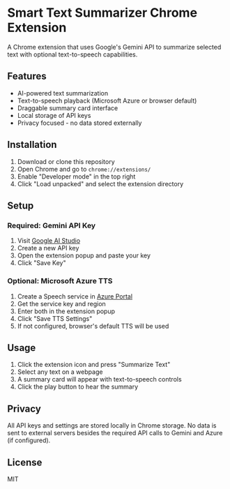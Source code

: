 # Smart Text Summarizer Chrome Extension

A Chrome extension that uses Google's Gemini API to summarize selected text with optional text-to-speech capabilities.

## Features
- AI-powered text summarization
- Text-to-speech playback (Microsoft Azure or browser default)  
- Draggable summary card interface
- Local storage of API keys
- Privacy focused - no data stored externally

## Installation
1. Download or clone this repository
2. Open Chrome and go to `chrome://extensions/`
3. Enable "Developer mode" in the top right
4. Click "Load unpacked" and select the extension directory

## Setup

### Required: Gemini API Key
1. Visit [Google AI Studio](https://makersuite.google.com/app/apikey)
2. Create a new API key
3. Open the extension popup and paste your key
4. Click "Save Key"

### Optional: Microsoft Azure TTS
1. Create a Speech service in [Azure Portal](https://portal.azure.com)
2. Get the service key and region
3. Enter both in the extension popup
4. Click "Save TTS Settings"
5. If not configured, browser's default TTS will be used

## Usage
1. Click the extension icon and press "Summarize Text" 
2. Select any text on a webpage
3. A summary card will appear with text-to-speech controls
4. Click the play button to hear the summary

## Privacy
All API keys and settings are stored locally in Chrome storage. No data is sent to external servers besides the required API calls to Gemini and Azure (if configured).

## License
MIT
